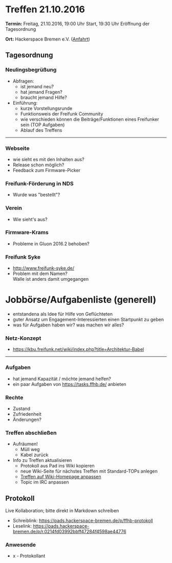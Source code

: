 # Treffen 21.10.2016

**Termin:** Freitag, 21.10.2016, 19:00 Uhr Start, 19:30 Uhr Eröffnung der Tagesordnung

**Ort:** Hackerspace Bremen e.V. ([Anfahrt](https://www.hackerspace-bremen.de/anfahrt/))

## Tagesordnung
### Neulingsbegrüßung
- Abfragen:
    - ist jemand neu?
    - hat jemand Fragen?
    - braucht jemand Hilfe?
- Einführung:
    - kurze Vorstellungsrunde
    - Funktionsweis der Freifunk Community
    - wie verschieden können die Beiträge/Funktionen eines Freifunker sein (TOP Aufgaben)
    - Ablauf des Treffens

---

### Webseite
* wie sieht es mit den Inhalten aus?
* Release schon möglich?
* Feedback zum Firmware-Picker

### Freifunk-Förderung in NDS
* Wurde was "bestellt"?

### Verein
* Wie sieht's aus?

### Firmware-Krams
* Probleme in Gluon 2016.2 behoben?

### Freifunk Syke
- http://www.freifunk-syke.de/
- Problem mit dem Namen?  
  Walle ist anders damit umgegangen

# Jobbörse/Aufgabenliste (generell)
- entstandena als Idee für Hilfe von Geflüchteten
- guter Ansatz um Engagement-Interessierten einen Startpunkt zu geben
- was für Aufgaben haben wir? was machen wir alles?

### Netz-Konzept
- https://kbu.freifunk.net/wiki/index.php?title=Architektur-Babel

---

### Aufgaben
- hat jemand Kapazität / möchte jemand helfen?
- ein paar Aufgaben von https://tasks.ffhb.de/ anbieten

### Rechte
- Zustand
- Zufriedenheit
- Änderungen?

### Treffen abschließen
- Aufräumen!
  - Müll weg
  - Kabel zurück
- Info zu Treffen aktualisieren
  - Protokoll aus Pad ins Wiki kopieren
  - neue Wiki-Seite für nächstes Treffen mit Standard-TOPs anlegen
  - [Treffen auf Wiki-Homepage anpassen](Home)
  - Topic im IRC anpassen


## Protokoll
Live Kollaboration; bitte direkt in Markdown schreiben
- Schreiblink: https://pads.hackerspace-bremen.de/p/ffhb-protokoll
- Leselink: https://pads.hackerspace-bremen.de/p/r.0214fd03992bbff47284f4598ae44776

### Anwesende
* x - Protokollant